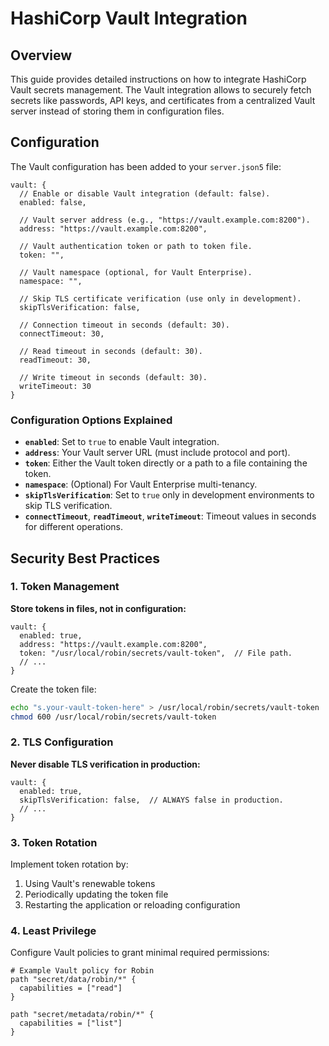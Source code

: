 HashiCorp Vault Integration
============================

Overview
--------

This guide provides detailed instructions on how to integrate HashiCorp Vault secrets management.
The Vault integration allows to securely fetch secrets like passwords, API keys, and certificates from a centralized Vault server
instead of storing them in configuration files.

Configuration
-------------

The Vault configuration has been added to your `server.json5` file:

```json5
vault: {
  // Enable or disable Vault integration (default: false).
  enabled: false,

  // Vault server address (e.g., "https://vault.example.com:8200").
  address: "https://vault.example.com:8200",

  // Vault authentication token or path to token file.
  token: "",

  // Vault namespace (optional, for Vault Enterprise).
  namespace: "",

  // Skip TLS certificate verification (use only in development).
  skipTlsVerification: false,

  // Connection timeout in seconds (default: 30).
  connectTimeout: 30,

  // Read timeout in seconds (default: 30).
  readTimeout: 30,

  // Write timeout in seconds (default: 30).
  writeTimeout: 30
}
```

### Configuration Options Explained

- **`enabled`**: Set to `true` to enable Vault integration.
- **`address`**: Your Vault server URL (must include protocol and port).
- **`token`**: Either the Vault token directly or a path to a file containing the token.
- **`namespace`**: (Optional) For Vault Enterprise multi-tenancy.
- **`skipTlsVerification`**: Set to `true` only in development environments to skip TLS verification.
- **`connectTimeout`**, **`readTimeout`**, **`writeTimeout`**: Timeout values in seconds for different operations.

## Security Best Practices

### 1. Token Management

**Store tokens in files, not in configuration:**

```json5
vault: {
  enabled: true,
  address: "https://vault.example.com:8200",
  token: "/usr/local/robin/secrets/vault-token",  // File path.
  // ...
}
```

Create the token file:
```bash
echo "s.your-vault-token-here" > /usr/local/robin/secrets/vault-token
chmod 600 /usr/local/robin/secrets/vault-token
```

### 2. TLS Configuration

**Never disable TLS verification in production:**

```json5
vault: {
  enabled: true,
  skipTlsVerification: false,  // ALWAYS false in production.
  // ...
}
```

### 3. Token Rotation

Implement token rotation by:
1. Using Vault's renewable tokens
2. Periodically updating the token file
3. Restarting the application or reloading configuration

### 4. Least Privilege

Configure Vault policies to grant minimal required permissions:

```hcl
# Example Vault policy for Robin
path "secret/data/robin/*" {
  capabilities = ["read"]
}

path "secret/metadata/robin/*" {
  capabilities = ["list"]
}
```
